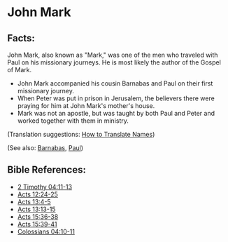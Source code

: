# John Mark #

## Facts: ##

John Mark, also known as "Mark," was one of the men who traveled with Paul on his missionary journeys. He is most likely the author of the Gospel of Mark.

* John Mark accompanied his cousin Barnabas and Paul on their first missionary journey.
* When Peter was put in prison in Jerusalem, the believers there were praying for him at John Mark's mother's house.
* Mark was not an apostle, but was taught by both Paul and Peter and worked together with them in ministry.

(Translation suggestions: [How to Translate Names](en/ta-vol1/translate/man/translate-names))

(See also: [Barnabas](../other/barnabas.md), [Paul](../other/paul.md))

## Bible References: ##

* [2 Timothy 04:11-13](en/tn/2ti/help/04/11)
* [Acts 12:24-25](en/tn/act/help/12/24)
* [Acts 13:4-5](en/tn/act/help/13/04)
* [Acts 13:13-15](en/tn/act/help/13/13)
* [Acts 15:36-38](en/tn/act/help/15/36)
* [Acts 15:39-41](en/tn/act/help/15/39)
* [Colossians 04:10-11](en/tn/col/help/04/10)